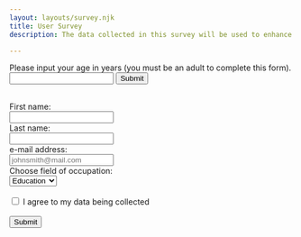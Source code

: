 ```yaml
---
layout: layouts/survey.njk
title: User Survey
description: The data collected in this survey will be used to enhance your experience of the site 

---
```





  <form data-netlify="true" name="contact" method ="POST" onSubmit="alert('Thank you for your completing the form. Your data has been received');">
<label for ="age" id="age">Please input your age in years (you must be an adult to complete this form).<label>
<input id="age" required type="number">
<button type="button" onclick="myFunction()">Submit</button>
<p id="demo"></p>
<script>
function myFunction() {
let x = document.getElementById("age").value;
  let text;
  if (isNaN(x) || x < 18 || x > 100) {
    text = "Input not valid. Please enter your age in years";
  } else {
    text = "Thank you. Please continue";
  }
  document.getElementById("demo").innerHTML = text;
}
</script>
<br>
<label class="sr-only" for="fname">First name:</label><br>
    <input type="text" id="fname" name="name" required/><br>
    <label for="lname">Last name:</label><br>
    <input type="text" id="lname" name="lname" required/><br>
    <label for="email">e-mail address:</label><br>
    <input type="email" id="email" placeholder="johnsmith@mail.com"><br>
    <label for="occupation">Choose field of occupation:</label><br>
<select id="occupation" name="Occupation">
  <option value="education">Education</option>
  <option value="retail">Retail</option>
  <option value="hospitality">Hospitality</option>
  <option value="Other">Other</option>
</select><br><br>
<input type="checkbox" value="agree-to-t&C" id="tandc">
<label for="tandc">I agree to my data being collected</label><br>
<br>
    <input type="submit" value="Submit">
  </form> 

